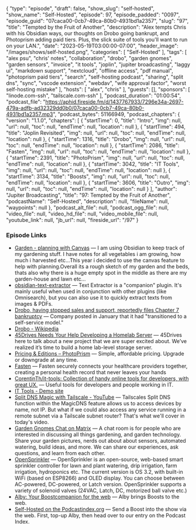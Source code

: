 {
  "type": "episode",
  "draft": false,
  "show_slug": "self-hosted",
  "show_name": "Self-Hosted",
  "episode": 97,
  "episode_padded": "0097",
  "episode_guid": "07caca00-0cb7-49ca-80b0-4931bd1a2357",
  "slug": "97",
  "title": "Tempted by the Fruit of Another",
  "description": "Alex tempts Chris with his Obsidian ways, our thoughts on Drobo going bankrupt, and Photoprism adding paid tiers. Plus, the slick suite of tools you'll want to run on your LAN.",
  "date": "2023-05-19T03:00:00-07:00",
  "header_image": "/images/shows/self-hosted.png",
  "categories": [
    "Self-Hosted"
  ],
  "tags": [
    "alex psu",
    "chris' notes",
    "collaboration",
    "drobo",
    "garden gnomes",
    "garden sensors",
    "invoice",
    "it tools",
    "joplin",
    "jupiter broadcasting",
    "laggy ui",
    "markdown support",
    "nextcloud",
    "offline access",
    "pdf manual",
    "photoprism paid tiers",
    "search",
    "self-hosting podcast",
    "sharing",
    "split dns",
    "sync",
    "vscode extension",
    "webdav",
    "wife approval factor",
    "worst self-hosting mistake"
  ],
  "hosts": [
    "alex",
    "chris"
  ],
  "guests": [],
  "sponsors": [
    "linode.com-ssh",
    "tailscale.com-ssh"
  ],
  "podcast_duration": "01:00:54",
  "podcast_file": "https://aphid.fireside.fm/d/1437767933/7296e34a-2697-479a-adfb-ad32329dd0b0/07caca00-0cb7-49ca-80b0-4931bd1a2357.mp3",
  "podcast_bytes": 51166949,
  "podcast_chapters": {
    "version": "1.1.0",
    "chapters": [
      {
        "startTime": 0,
        "title": "Intro",
        "img": null,
        "url": null,
        "toc": null,
        "endTime": null,
        "location": null
      },
      {
        "startTime": 494,
        "title": "Joplin Revisited",
        "img": null,
        "url": null,
        "toc": null,
        "endTime": null,
        "location": null
      },
      {
        "startTime": 1316,
        "title": "Drobo",
        "img": null,
        "url": null,
        "toc": null,
        "endTime": null,
        "location": null
      },
      {
        "startTime": 2086,
        "title": "Fasten",
        "img": null,
        "url": null,
        "toc": null,
        "endTime": null,
        "location": null
      },
      {
        "startTime": 2391,
        "title": "PhotoPrism",
        "img": null,
        "url": null,
        "toc": null,
        "endTime": null,
        "location": null
      },
      {
        "startTime": 3042,
        "title": "IT Tools",
        "img": null,
        "url": null,
        "toc": null,
        "endTime": null,
        "location": null
      },
      {
        "startTime": 3134,
        "title": "Boosts",
        "img": null,
        "url": null,
        "toc": null,
        "endTime": null,
        "location": null
      },
      {
        "startTime": 3606,
        "title": "Outro",
        "img": null,
        "url": null,
        "toc": null,
        "endTime": null,
        "location": null
      }
    ],
    "author": "Jupiter Broadcasting",
    "title": "97: Tempted by the Fruit of Another",
    "podcastName": "Self-Hosted",
    "description": null,
    "fileName": null,
    "waypoints": null
  },
  "podcast_alt_file": null,
  "podcast_ogg_file": null,
  "video_file": null,
  "video_hd_file": null,
  "video_mobile_file": null,
  "youtube_link": null,
  "jb_url": null,
  "fireside_url": "/97"
}


### Episode Links

  * [Garden - planning with Canvas](https://www.reddit.com/r/ObsidianMD/comments/13jhp8c/garden_planning_with_canvas/ "Garden - planning with Canvas") — I am using Obsidian to keep track of my gardening stuff. I have notes for all vegetables i am growing, how much i harvested etc...This year i decided to use the canvas feature to help with planning.Overall its a rough sketch of my garden and the beds, thats also why there is a huge empty spot in the middle as there are my garden-house and lawn etc...
  * [obsidian-text-extractor](https://github.com/scambier/obsidian-text-extractor "obsidian-text-extractor") — Text Extractor is a "companion" plugin. It's mainly useful when used in conjunction with other plugins (like Omnisearch), but you can also use it to quickly extract texts from images & PDFs.
  * [Drobo, having stopped sales and support, reportedly files Chapter 7 bankruptcy](https://arstechnica.com/gadgets/2023/05/drobo-reportedly-files-ch-7-bankruptcy-signaling-the-end-of-a-simpler-nas/ "Drobo, having stopped sales and support, reportedly files Chapter 7 bankruptcy") — Company posted in January that it had "transitioned to a self-service model."
  * [Drobo - Wikipedia](https://en.wikipedia.org/wiki/Drobo#:~:text=in%20June%202013%2C%20with%20the,%2Doff%20as%20Drobo%2C%20Inc "Drobo - Wikipedia")
  * [45Drives Needs Your Help Developing a Homelab Server](https://www.reddit.com/r/homelab/comments/130ow24/45drives_needs_your_help_developing_a_homelab/ "45Drives Needs Your Help Developing a Homelab Server") — 45Drives here to talk about a new project that we are super excited about. We’ve realized it’s time to build a home lab-level storage server.
  * [Pricing & Editions – PhotoPrism](https://www.photoprism.app/editions#compare "Pricing & Editions – PhotoPrism") — Simple, affordable pricing. Upgrade or downgrade at any time.
  * [Fasten](https://github.com/fastenhealth/fasten-onprem "Fasten") — Fasten securely connects your healthcare providers together, creating a personal health record that never leaves your hands
  * [CorentinTh/it-tools: Collection of handy online tools for developers, with great UX.](https://github.com/CorentinTh/it-tools "CorentinTh/it-tools: Collection of handy online tools for developers, with great UX.") — Useful tools for developers and people working in IT. 
  * [IT Tools - Demo site](https://it-tools.tech/ "IT Tools - Demo site")
  * [Split DNS Magic with Tailscale - YouTube](https://www.youtube.com/watch?v=Uzcs97XcxiE "Split DNS Magic with Tailscale - YouTube") — Tailscales Split DNS function within the MagicDNS feature allows us to access devices by name, not IP. But what if we could also access any service running in a remote subnet via a Tailscale subnet router? That's what we'll cover in today's video.
  * [Garden Gnomes Chat on Matrix](https://matrix.to/#/%23garden:jupiterbroadcasting.com "Garden Gnomes Chat on Matrix") — A chat room is for people who are interested in discussing all things gardening, and garden technology. Share your garden pictures, nerds out about about sensors, automated watering, build ideas, and more. We can share our experiences, ask questions, and learn from each other.
  * [OpenSprinkler](https://opensprinkler.com/product/opensprinkler/ "OpenSprinkler") — OpenSprinkler is an open-source, web-based smart sprinkler controller for lawn and plant watering, drip irrigation, farm irrigation, hydroponics etc. The current version is OS 3.2, with built-in WiFi (based on ESP8266) and OLED display. You can choose between AC-powered, DC-powered, or Latch version. OpenSprinkler supports a variety of solenoid valves (24VAC, Latch, DC, motorized ball valve etc.)
  * [Alby: Your Boostcompanion for the web](https://getalby.com/ "Alby: Your Boostcompanion for the web") — Alby brings Boosts to the web.
  * [Self-Hosted on the Podcastindex.org](https://podcastindex.org/podcast/830124 "Self-Hosted on the Podcastindex.org") — Send a Boost into the show via the web. First, top-up Alby, then head over to our entry on the Podcast Index.


